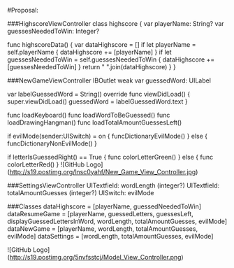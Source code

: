 #Proposal:

###HighscoreViewController
class highscore {
  var playerName: String?
  var guessesNeededToWin: Integer?
  
  func highscoreData() {
    var dataHighscore = []
    if let playerName = self.playerName {
      dataHighscore += [playerName]
    }
    if let guessesNeededToWin = self.guessesNeededToWin {
      dataHighscore += [guessesNeededToWin]
    }
    return " ".join(dataHighscore)
  }
}


###NewGameViewController
IBOutlet weak var guessedWord: UILabel

var labelGuessedWord = String()
override func viewDidLoad() {
  super.viewDidLoad()
  guessedWord = labelGuessedWord.text
}

func loadKeyboard()
func loadWordToBeGuessed()
func loadDrawingHangman()
func loadTotalAmountGuessesLeft()

if evilMode(sender:UISwitch) = on {
  funcDictionaryEvilMode()
}
else {
  funcDictionaryNonEvilMode()
}

if letterIsGuessedRight() == True {
  func colorLetterGreen()
}
else {
  func colorLetterRed()
}
![GitHub Logo] (http://s19.postimg.org/lnsc0yahf/New_Game_View_Controller.jpg)


###SettingsViewController
UITextfield: wordLength (integer?)
UITextfield: totalAmountGuesses (integer?)
UISwitch: evilMode

###Classes
dataHighscore = [playerName, guessedNeededToWin]
dataResumeGame = [playerName, guessedLetters, guessesLeft, displayGuessedLettersInWord, wordLength, totalAmountGuesses, evilMode]
dataNewGame = [playerName, wordLength, totalAmountGuesses, evilMode]
dataSettings = [wordLength, totalAmountGuesses, evilMode]

![GitHub Logo] (http://s19.postimg.org/5nvfsstcj/Model_View_Controller.png)





